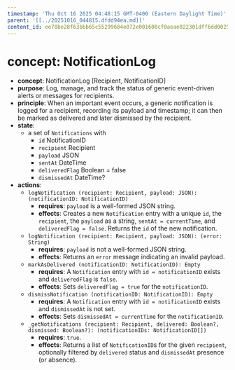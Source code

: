 ```yaml
---
timestamp: 'Thu Oct 16 2025 04:48:15 GMT-0400 (Eastern Daylight Time)'
parent: '[[../20251016_044815.dfdd94ea.md]]'
content_id: ee78be28f63bbb65c55299684e072e001600cf0aeae022301dff6dd00299de87
---
```


# concept: NotificationLog

* **concept**: NotificationLog \[Recipient, NotificationID]
* **purpose**: Log, manage, and track the status of generic event-driven alerts or messages for recipients.
* **principle**: When an important event occurs, a generic notification is logged for a recipient, recording its payload and timestamp; it can then be marked as delivered and later dismissed by the recipient.
* **state**:
  * a set of `Notifications` with
    * `id` NotificationID
    * `recipient` Recipient
    * `payload` JSON
    * `sentAt` DateTime
    * `deliveredFlag` Boolean = false
    * `dismissedAt` DateTime?
* **actions**:
  * `logNotification (recipient: Recipient, payload: JSON): (notificationID: NotificationID)`
    * **requires**: `payload` is a well-formed JSON string.
    * **effects**: Creates a new `Notification` entry with a unique `id`, the `recipient`, the `payload` as a string, `sentAt = currentTime`, and `deliveredFlag = false`. Returns the `id` of the new notification.
  * `logNotification (recipient: Recipient, payload: JSON): (error: String)`
    * **requires**: `payload` is not a well-formed JSON string.
    * **effects**: Returns an `error` message indicating an invalid payload.
  * `markAsDelivered (notificationID: NotificationID): Empty`
    * **requires**: A `Notification` entry with `id = notificationID` exists and `deliveredFlag` is `false`.
    * **effects**: Sets `deliveredFlag = true` for the `notificationID`.
  * `dismissNotification (notificationID: NotificationID): Empty`
    * **requires**: A `Notification` entry with `id = notificationID` exists and `dismissedAt` is not set.
    * **effects**: Sets `dismissedAt = currentTime` for the `notificationID`.
  * `_getNotifications (recipient: Recipient, delivered: Boolean?, dismissed: Boolean?): (notificationIDs: NotificationID[])`
    * **requires**: `true`.
    * **effects**: Returns a list of `NotificationID`s for the given `recipient`, optionally filtered by `delivered` status and `dismissedAt` presence (or absence).
